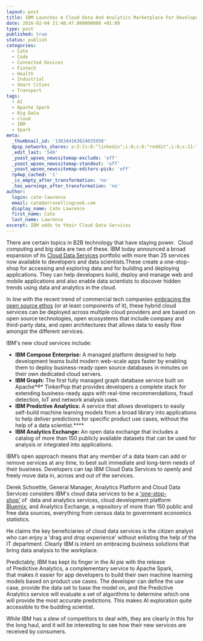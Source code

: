 ```yaml
---
layout: post
title: IBM Launches A Cloud Data And Analytics Marketplace For Developers
date: 2016-02-04 21:48:47.000000000 +01:00
type: post
published: true
status: publish
categories:
  - Cate
  - Code
  - Connected Devices
  - Fintech
  - Health
  - Industrial
  - Smart Cities
  - Transport
tags:
  - AI
  - Apache Spark
  - Big Data
  - cloud
  - IBM
  - Spark
meta:
  _thumbnail_id: '136344163624035950'
  dpsp_networks_shares: a:3:{s:8:"linkedin";i:0;s:6:"reddit";i:0;s:11:"google-plus";i:0;}
  _edit_last: '549'
  _yoast_wpseo_newssitemap-exclude: 'off'
  _yoast_wpseo_newssitemap-standout: 'off'
  _yoast_wpseo_newssitemap-editors-pick: 'off'
  rp4wp_cached: '1'
  _is_empty_after_transformation: 'no'
  _has_warnings_after_transformation: 'no'
author:
  login: cate-lawrence
  email: cate@atravellingcook.com
  display_name: Cate Lawrence
  first_name: Cate
  last_name: Lawrence
excerpt: IBM adds to their Cloud Data Services
---
```

There are certain topics in B2B technology that have staying power.
 Cloud computing and big data are two of these. IBM today announced a
broad expansion of its [Cloud Data
Services](http://www.ibm.biz/open-for-data) portfolio with more than 25
services now available to developers and data scientists.These create
a one-stop-shop for accessing and exploring data and for building and
deploying applications. They can help developers build, deploy and
manage web and mobile applications and also enable data scientists to
discover hidden trends using data and analytics in the cloud. 

In line with the recent trend of commercial tech companies [embracing
the open source
ethos](https://readwrite.com/2016/01/19/open-source-future) (or at least
components of it), these hybrid cloud services can be deployed across
multiple cloud providers and are based on open source technologies, open
ecosystems that include company and third-party data, and open
architectures that allows data to easily flow amongst the different
services. 

IBM's new cloud services include:

-   **IBM Compose Enterprise:** A managed platform designed to help
    development teams build modern web-scale apps faster by enabling
    them to deploy business-ready open source databases in minutes on
    their own dedicated cloud servers.
-   **IBM Graph:** The first fully managed graph database service built
    on Apache*®* TinkerPop that provides developers a complete stack for
    extending business-ready apps with real-time recommendations, fraud
    detection, IoT and network analysis uses.
-   **IBM Predictive Analytics:** A service that allows developers to
    easily self-build machine learning models from a broad library into
    applications to help deliver predictions for specific product use
    cases, without the help of a data scientist.****
-   **IBM Analytics Exchange:** An open data exchange that includes a
    catalog of more than 150 publicly available datasets that can be
    used for analysis or integrated into applications.

IBM’s open approach means that any member of a data team can add or
remove services at any time, to best suit immediate and long-term needs
of their business. Developers can tap IBM Cloud Data Services to openly
and freely move data in, across and out of the services.

Derek Schoettle, General Manager, Analytics Platform and Cloud Data
Services considers IBM's cloud data services to be a
['one-stop-shop'](http://www.theverge.com/2016/2/4/10906882/gear-vr-altspacevr-social-virtual-world-launch) of  data
and analytics services, cloud development platform
[Bluemix](http://www.ibm.com/developerworks/?lnk=fif); and Analytics
Exchange, a repository of more than 150 public and free data sources,
everything from census data to government economics statistics. 

He claims the key beneficiaries of cloud data services is the citizen
analyst who can enjoy a 'drag and drop experience' without enlisting the
help of the IT department. Clearly IBM is intent on embracing business
solutions that bring data analysis to the workplace. 

Predictably, IBM has kept its finger in the AI pie with the release
of Predictive Analytics, a complementary service to Apache Spark,
that makes it easier for app developers to build their own machine
learning models based on product use cases. The developer can define the
use case, provide the data set to base the model on, and the Predictive
Analytics service will evaluate a set of algorithms to determine which
one will provide the most accurate predictions. This makes AI
exploration quite accessible to the budding scientist. 

While IBM has a slew of competitors to deal with, they are clearly in
this for the long haul, and it will be interesting to see how their new
services are received by consumers.
